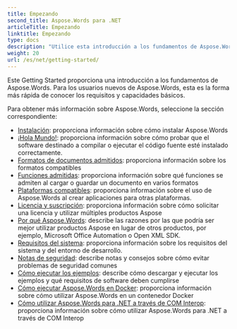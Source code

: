 ```yaml
---
title: Empezando
second_title: Aspose.Words para .NET
articleTitle: Empezando
linktitle: Empezando
type: docs
description: "Utilice esta introducción a los fundamentos de Aspose.Words para .NET para comenzar a darse cuenta del valor de Aspose.Words para su negocio."
weight: 20
url: /es/net/getting-started/
---
```


Este Getting Started proporciona una introducción a los fundamentos de Aspose.Words. Para los usuarios nuevos de Aspose.Words, esta es la forma más rápida de conocer los requisitos y capacidades básicos.

Para obtener más información sobre Aspose.Words, seleccione la sección correspondiente:

- [Instalación](/words/es/net/installation/): proporciona información sobre cómo instalar Aspose.Words
- [¡Hola Mundo!](/words/es/net/hello-world/): proporciona información sobre cómo probar que el software destinado a compilar o ejecutar el código fuente esté instalado correctamente.
- [Formatos de documentos admitidos](/words/es/net/supported-document-formats/): proporciona información sobre los formatos compatibles
- [Funciones admitidas](/words/es/net/features/): proporciona información sobre qué funciones se admiten al cargar o guardar un documento en varios formatos
- [Plataformas compatibles](https://docs.aspose.com/words/net/platforms-and-interoperability/): proporciona información sobre el uso de Aspose.Words al crear aplicaciones para otras plataformas.
- [Licencia y suscripción](/words/es/net/licensing/): proporciona información sobre cómo solicitar una licencia y utilizar múltiples productos Aspose
- [Por qué Aspose.Words](https://docs.aspose.com/words/net/aspose-words-or-other-solutions/): describe las razones por las que podría ser mejor utilizar productos Aspose en lugar de otros productos, por ejemplo, Microsoft Office Automation o Open XML SDK.
- [Requisitos del sistema](/words/es/net/system-requirements/): proporciona información sobre los requisitos del sistema y del entorno de desarrollo.
- [Notas de seguridad](/words/es/net/security/): describe notas y consejos sobre cómo evitar problemas de seguridad comunes
- [Cómo ejecutar los ejemplos](/words/es/net/how-to-run-the-examples/): describe cómo descargar y ejecutar los ejemplos y qué requisitos de software deben cumplirse
- [Cómo ejecutar Aspose.Words en Docker](/words/es/net/how-to-run-aspose-words-in-docker/): proporciona información sobre cómo utilizar Aspose.Words en un contenedor Docker
- [Cómo utilizar Aspose.Words para .NET a través de COM Interop](/words/es/net/how-to-use-aspose-words-via-com-interop/): proporciona información sobre cómo utilizar Aspose.Words para .NET a través de COM Interop

